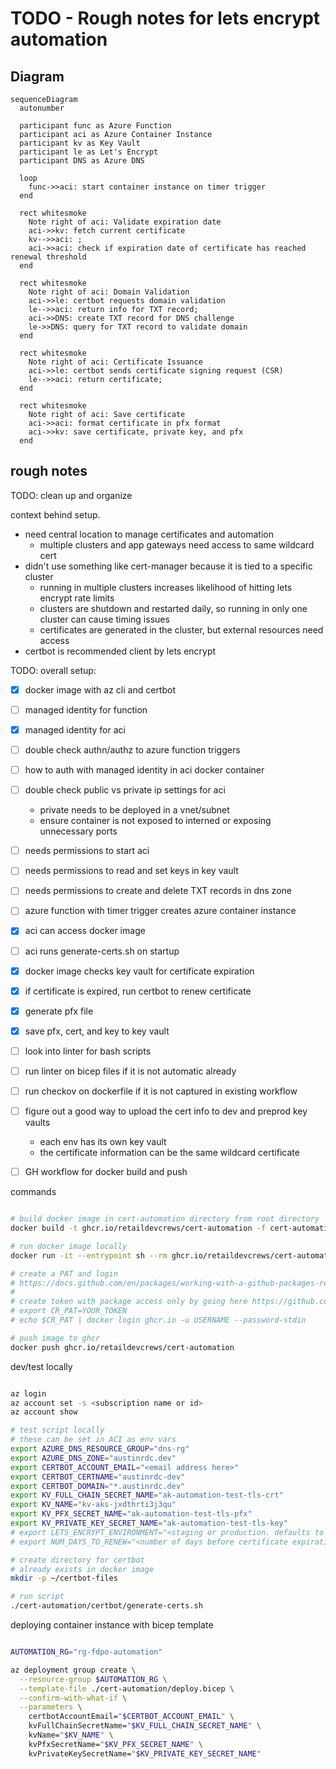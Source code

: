 # TODO - Rough notes for lets encrypt automation

## Diagram

```mermaid
sequenceDiagram
  autonumber

  participant func as Azure Function
  participant aci as Azure Container Instance
  participant kv as Key Vault
  participant le as Let's Encrypt
  participant DNS as Azure DNS

  loop
    func->>aci: start container instance on timer trigger
  end

  rect whitesmoke
    Note right of aci: Validate expiration date
    aci->>kv: fetch current certificate
    kv-->>aci: ;
    aci->>aci: check if expiration date of certificate has reached renewal threshold
  end

  rect whitesmoke
    Note right of aci: Domain Validation
    aci->>le: certbot requests domain validation
    le-->>aci: return info for TXT record;
    aci->>DNS: create TXT record for DNS challenge
    le->>DNS: query for TXT record to validate domain
  end

  rect whitesmoke
    Note right of aci: Certificate Issuance
    aci->>le: certbot sends certificate signing request (CSR)
    le-->>aci: return certificate;
  end

  rect whitesmoke
    Note right of aci: Save certificate
    aci->>aci: format certificate in pfx format
    aci->>kv: save certificate, private key, and pfx
  end
```

## rough notes

TODO: clean up and organize

context behind setup.

- need central location to manage certificates and automation
  - multiple clusters and app gateways need access to same wildcard cert
- didn't use something like cert-manager because it is tied to a specific cluster
  - running in multiple clusters increases likelihood of hitting lets encrypt rate limits
  - clusters are shutdown and restarted daily, so running in only one cluster can cause timing issues
  - certificates are generated in the cluster, but external resources need access
- certbot is recommended client by lets encrypt

TODO: overall setup:

- [x] docker image with az cli and certbot

- [ ] managed identity for function
- [x] managed identity for aci

- [ ] double check authn/authz to azure function triggers
- [ ] how to auth with managed identity in aci docker container
- [ ] double check public vs private ip settings for aci
  - private needs to be deployed in a vnet/subnet
  - ensure container is not exposed to interned or exposing unnecessary ports
- [ ] needs permissions to start aci
- [ ] needs permissions to read and set keys in key vault
- [ ] needs permissions to create and delete TXT records in dns zone

- [ ] azure function with timer trigger creates azure container instance
- [x] aci can access docker image
- [ ] aci runs generate-certs.sh on startup
- [x] docker image checks key vault for certificate expiration
- [x] if certificate is expired, run certbot to renew certificate
- [x] generate pfx file
- [x] save pfx, cert, and key to key vault

- [ ] look into linter for bash scripts
- [ ] run linter on bicep files if it is not automatic already
- [ ] run checkov on dockerfile if it is not captured in existing workflow

- [ ] figure out a good way to upload the cert info to dev and preprod key vaults
  - each env has its own key vault
  - the certificate information can be the same wildcard certificate

- [ ] GH workflow for docker build and push

commands

```bash

# build docker image in cert-automation directory from root directory
docker build -t ghcr.io/retaildevcrews/cert-automation -f cert-automation/Dockerfile .

# run docker image locally
docker run -it --entrypoint sh --rm ghcr.io/retaildevcrews/cert-automation

# create a PAT and login
# https://docs.github.com/en/packages/working-with-a-github-packages-registry/working-with-the-container-registry#authenticating-with-a-personal-access-token-classic
#
# create token with package access only by going here https://github.com/settings/tokens/new?scopes=write:packages
# export CR_PAT=YOUR_TOKEN
# echo $CR_PAT | docker login ghcr.io -u USERNAME --password-stdin

# push image to ghcr
docker push ghcr.io/retaildevcrews/cert-automation

```

dev/test locally

```bash

az login
az account set -s <subscription name or id>
az account show

# test script locally
# these can be set in ACI as env vars
export AZURE_DNS_RESOURCE_GROUP="dns-rg"
export AZURE_DNS_ZONE="austinrdc.dev"
export CERTBOT_ACCOUNT_EMAIL="<email address here>"
export CERTBOT_CERTNAME="austinrdc-dev"
export CERTBOT_DOMAIN="*.austinrdc.dev"
export KV_FULL_CHAIN_SECRET_NAME="ak-automation-test-tls-crt"
export KV_NAME="kv-aks-jxdthrti3j3qu"
export KV_PFX_SECRET_NAME="ak-automation-test-tls-pfx"
export KV_PRIVATE_KEY_SECRET_NAME="ak-automation-test-tls-key"
# export LETS_ENCRYPT_ENVIRONMENT="<staging or production. defaults to staging if not set>"
# export NUM_DAYS_TO_RENEW="<number of days before certificate expiration to renew. defaults to 30>"

# create directory for certbot
# already exists in docker image
mkdir -p ~/certbot-files

# run script
./cert-automation/certbot/generate-certs.sh

```

deploying container instance with bicep template

```bash

AUTOMATION_RG="rg-fdpo-automation"

az deployment group create \
  --resource-group $AUTOMATION_RG \
  --template-file ./cert-automation/deploy.bicep \
  --confirm-with-what-if \
  --parameters \
    certbotAccountEmail="$CERTBOT_ACCOUNT_EMAIL" \
    kvFullChainSecretName="$KV_FULL_CHAIN_SECRET_NAME" \
    kvName="$KV_NAME" \
    kvPfxSecretName="$KV_PFX_SECRET_NAME" \
    kvPrivateKeySecretName="$KV_PRIVATE_KEY_SECRET_NAME"

```
